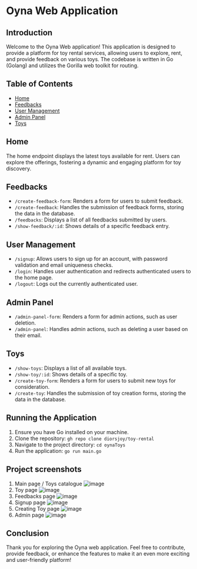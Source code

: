 # Oyna Web Application

## Introduction

Welcome to the Oyna Web application! This application is designed to provide a platform for toy rental services, allowing users to explore, rent, and provide feedback on various toys. The codebase is written in Go (Golang) and utilizes the Gorilla web toolkit for routing.

## Table of Contents

- [Home](#home)
- [Feedbacks](#feedbacks)
- [User Management](#user-management)
- [Admin Panel](#admin-panel)
- [Toys](#toys)

## Home <a name="home"></a>

The home endpoint displays the latest toys available for rent. Users can explore the offerings, fostering a dynamic and engaging platform for toy discovery.

## Feedbacks <a name="feedbacks"></a>

- `/create-feedback-form`: Renders a form for users to submit feedback.
- `/create-feedback`: Handles the submission of feedback forms, storing the data in the database.
- `/feedbacks`: Displays a list of all feedbacks submitted by users.
- `/show-feedback/:id`: Shows details of a specific feedback entry.

## User Management <a name="user-management"></a>

- `/signup`: Allows users to sign up for an account, with password validation and email uniqueness checks.
- `/login`: Handles user authentication and redirects authenticated users to the home page.
- `/logout`: Logs out the currently authenticated user.

## Admin Panel <a name="admin-panel"></a>

- `/admin-panel-form`: Renders a form for admin actions, such as user deletion.
- `/admin-panel`: Handles admin actions, such as deleting a user based on their email.

## Toys <a name="toys"></a>

- `/show-toys`: Displays a list of all available toys.
- `/show-toy/:id`: Shows details of a specific toy.
- `/create-toy-form`: Renders a form for users to submit new toys for consideration.
- `/create-toy`: Handles the submission of toy creation forms, storing the data in the database.

## Running the Application

1. Ensure you have Go installed on your machine.
2. Clone the repository: `gh repo clone diorsjoy/toy-rental`
3. Navigate to the project directory: `cd oynaToys`
4. Run the application: `go run main.go`

## Project screenshots
1. Main page / Toys catalogue
![image](https://github.com/diorsjoy/toy-rental/assets/134860120/80782724-d42e-4c13-bc6b-9de54f2d99ae)
2. Toy page
![image](https://github.com/diorsjoy/toy-rental/assets/134860120/451146fc-5b4f-43d5-976e-bf145f3edcee)
3. Feedbacks page
![image](https://github.com/diorsjoy/toy-rental/assets/134860120/c555d7c2-2cdd-427b-bbd3-e0daa1b2daea)
4. Signup page
![image](https://github.com/diorsjoy/toy-rental/assets/134860120/661381d7-772d-41f7-8f21-ab2df1959591)
5. Creating Toy page
![image](https://github.com/diorsjoy/toy-rental/assets/134860120/e494cb41-9c7c-4f4f-af2b-cd04cd0f70c8)
6. Admin page
![image](https://github.com/diorsjoy/toy-rental/assets/134860120/1e3f7ed9-08c9-4651-beb4-04d45ee9d13d)

## Conclusion

Thank you for exploring the Oyna web application. Feel free to contribute, provide feedback, or enhance the features to make it an even more exciting and user-friendly platform!

